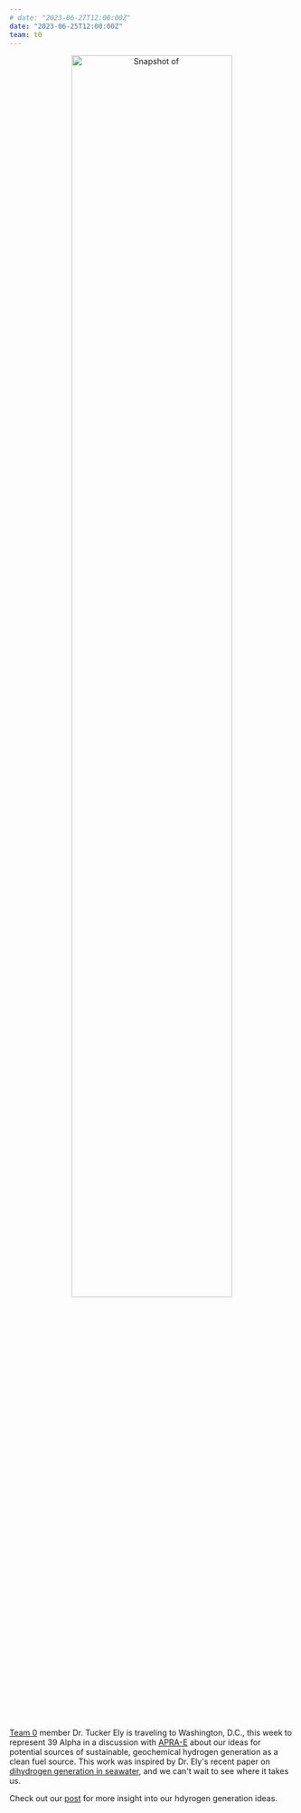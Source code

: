 ```yaml
---
# date: "2023-06-27T12:00:00Z"
date: "2023-06-25T12:00:00Z"
team: t0
---
```

<div align="center" style="margin-bottom: 30px">
    <img width="75%" src="/team/posts/2023-06-29-team-0-explores-hydrogen/H2_header.png" alt="Snapshot of "Huge Variation in Hydrogen Generation During Seawater Alteration of Ultramafic Rocks"" />
</div>

[Team 0](/team) member Dr. Tucker Ely is traveling to Washington, D.C., this week to represent 39 Alpha
in a discussion with [APRA-E](https://arpa-e.energy.gov/) about our ideas for potential sources of
sustainable, geochemical hydrogen generation as a clean fuel source. This work was inspired by Dr.
Ely's recent paper on [dihydrogen generation in seawater](https://doi.org/10.1029/2022GC010658), and
we can't wait to see where it takes us.

Check out our [post](/team/posts/2023-06-29-team-0-explores-hydrogen) for more insight into our hdyrogen generation ideas. 
